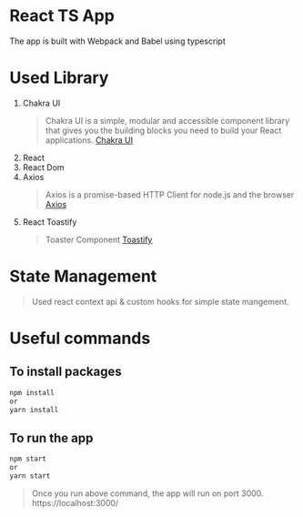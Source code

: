# React TS App

The app is built with Webpack and Babel using typescript

# Used Library

1. Chakra UI
   > Chakra UI is a simple, modular and accessible component library that gives you the building blocks you need to build your React applications. [Chakra UI](https://chakra-ui.com/docs/getting-started)
2. React
3. React Dom
4. Axios
   > Axios is a promise-based HTTP Client for node.js and the browser [Axios](https://axios-http.com/docs/intro)
5. React Toastify
   > Toaster Component [Toastify](https://fkhadra.github.io/react-toastify/introduction)

# State Management

> Used react context api & custom hooks for simple state mangement.

# Useful commands

## To install packages

```bash
npm install
or
yarn install
```

## To run the app

```bash
npm start
or
yarn start
```

> Once you run above command, the app will run on port 3000. https://localhost:3000/

